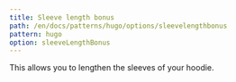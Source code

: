 ```yaml
---
title: Sleeve length bonus
path: /en/docs/patterns/hugo/options/sleevelengthbonus
pattern: hugo
option: sleeveLengthBonus
---
```


This allows you to lengthen the sleeves of your hoodie.
